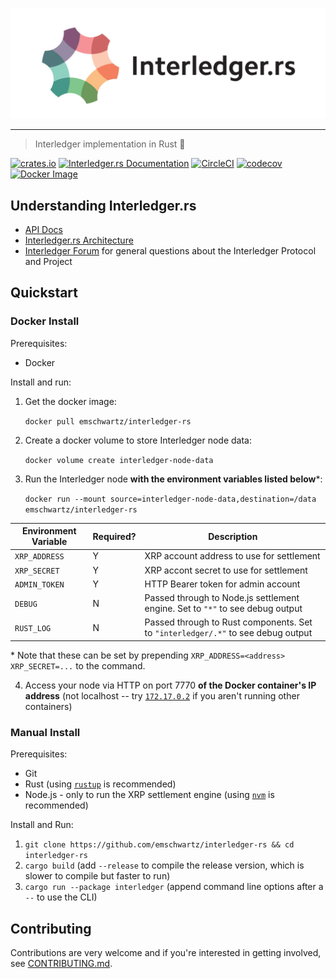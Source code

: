 <p align="center">
  <img src="interledger-rs.svg" width="700" alt="Interledger.rs">
</p>

---
> Interledger implementation in Rust :money_with_wings:

[![crates.io](https://img.shields.io/crates/v/interledger.svg)](https://crates.io/crates/interledger)
[![Interledger.rs Documentation](https://docs.rs/interledger/badge.svg)](https://docs.rs/interledger)
[![CircleCI](https://circleci.com/gh/emschwartz/interledger-rs.svg?style=shield)](https://circleci.com/gh/emschwartz/interledger-rs)
[![codecov](https://codecov.io/gh/emschwartz/interledger-rs/branch/master/graph/badge.svg)](https://codecov.io/gh/emschwartz/interledger-rs)
[![Docker Image](https://img.shields.io/docker/pulls/emschwartz/interledger-rs.svg?maxAge=2592000)](https://hub.docker.com/r/emschwartz/interledger-rs/)

## Understanding Interledger.rs
- [API Docs](https://docs.rs/interledger)
- [Interledger.rs Architecture](./docs/architecture.md)
- [Interledger Forum](https://forum.interledger.org) for general questions about the Interledger Protocol and Project

## Quickstart

### Docker Install

Prerequisites:
- Docker

Install and run:

1. Get the docker image:

    `docker pull emschwartz/interledger-rs`

2. Create a docker volume to store Interledger node data:

    `docker volume create interledger-node-data`

3. Run the Interledger node **with the environment variables listed below***:

    `docker run --mount source=interledger-node-data,destination=/data emschwartz/interledger-rs`

| Environment Variable | Required? | Description |
|---|---|---|
| `XRP_ADDRESS` | Y | XRP account address to use for settlement |
| `XRP_SECRET` | Y | XRP accont secret to use for settlement |
| `ADMIN_TOKEN` | Y | HTTP Bearer token for admin account |
| `DEBUG` | N | Passed through to Node.js settlement engine. Set to `"*"` to see debug output |
| `RUST_LOG ` | N | Passed through to Rust components. Set to `"interledger/.*"` to see debug output |

\* Note that these can be set by prepending `XRP_ADDRESS=<address> XRP_SECRET=...` to the command.

4. Access your node via HTTP on port 7770 **of the Docker container's IP address** (not localhost -- try [`172.17.0.2`](http://172.17.0.2:7770) if you aren't running other containers)


### Manual Install

Prerequisites:
- Git
- Rust (using [`rustup`](https://rustup.rs/) is recommended)
- Node.js - only to run the XRP settlement engine (using [`nvm`](https://github.com/creationix/nvm) is recommended)

Install and Run:

1. `git clone https://github.com/emschwartz/interledger-rs && cd interledger-rs`
2. `cargo build` (add `--release` to compile the release version, which is slower to compile but faster to run)
2. `cargo run --package interledger` (append command line options after a `--` to use the CLI)

## Contributing

Contributions are very welcome and if you're interested in getting involved, see [CONTRIBUTING.md](docs/CONTRIBUTING.md).